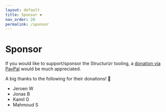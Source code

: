```yaml
---
layout: default
title: Sponsor ❤️
nav_order: 20
permalink: /sponsor
---
```


# Sponsor

If you would like to support/sponsor the Structurizr tooling,
a [donation via PayPal](https://www.paypal.com/donate/?hosted_button_id=YHC2AM8ZYK2G2) would be much appreciated.

A big thanks to the following for their donations! 🙏

- Jeroen W
- Jonas B
- Kamil G
- Mahmoud S